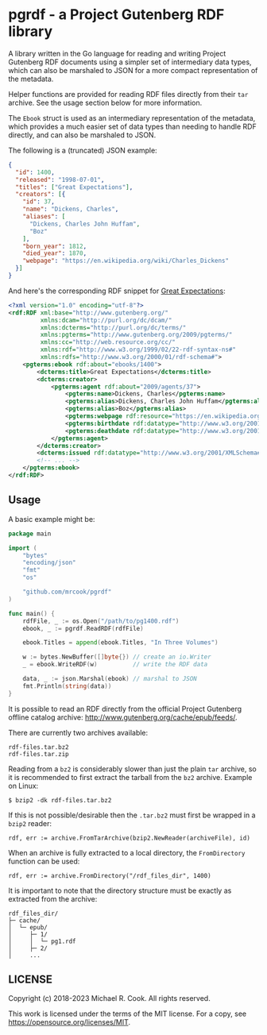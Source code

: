 # pgrdf - a Project Gutenberg RDF library

A library written in the Go language for reading and writing Project Gutenberg
RDF documents using a simpler set of intermediary data types, which can also be
marshaled to JSON for a more compact representation of the metadata.

Helper functions are provided for reading RDF files directly from their `tar`
archive. See the usage section below for more information.

The `Ebook` struct is used as an intermediary representation of the metadata,
which provides a much easier set of data types than needing to handle RDF
directly, and can also be marshaled to JSON.

The following is a (truncated) JSON example:

```json
{
  "id": 1400,
  "released": "1998-07-01",
  "titles": ["Great Expectations"],
  "creators": [{
    "id": 37,
    "name": "Dickens, Charles",
    "aliases": [
      "Dickens, Charles John Huffam",
      "Boz"
    ],
    "born_year": 1812,
    "died_year": 1870,
    "webpage": "https://en.wikipedia.org/wiki/Charles_Dickens"
  }]
}
```

And here's the corresponding RDF snippet for [Great Expectations](https://gutenberg.org/ebooks/1400.rdf):

```xml
<?xml version="1.0" encoding="utf-8"?>
<rdf:RDF xml:base="http://www.gutenberg.org/"
         xmlns:dcam="http://purl.org/dc/dcam/"
         xmlns:dcterms="http://purl.org/dc/terms/"
         xmlns:pgterms="http://www.gutenberg.org/2009/pgterms/"
         xmlns:cc="http://web.resource.org/cc/"
         xmlns:rdf="http://www.w3.org/1999/02/22-rdf-syntax-ns#"
         xmlns:rdfs="http://www.w3.org/2000/01/rdf-schema#">
    <pgterms:ebook rdf:about="ebooks/1400">
        <dcterms:title>Great Expectations</dcterms:title>
        <dcterms:creator>
            <pgterms:agent rdf:about="2009/agents/37">
                <pgterms:name>Dickens, Charles</pgterms:name>
                <pgterms:alias>Dickens, Charles John Huffam</pgterms:alias>
                <pgterms:alias>Boz</pgterms:alias>
                <pgterms:webpage rdf:resource="https://en.wikipedia.org/wiki/Charles_Dickens"/>
                <pgterms:birthdate rdf:datatype="http://www.w3.org/2001/XMLSchema#integer">1812</pgterms:birthdate>
                <pgterms:deathdate rdf:datatype="http://www.w3.org/2001/XMLSchema#integer">1870</pgterms:deathdate>
            </pgterms:agent>
        </dcterms:creator>
        <dcterms:issued rdf:datatype="http://www.w3.org/2001/XMLSchema#date">1998-07-01</dcterms:issued>
        <!-- ... -->
    </pgterms:ebook>
</rdf:RDF>
```


## Usage

A basic example might be:

```go
package main

import (
	"bytes"
	"encoding/json"
	"fmt"
	"os"

	"github.com/mrcook/pgrdf"
)

func main() {
	rdfFile, _ := os.Open("/path/to/pg1400.rdf")
	ebook, _ := pgrdf.ReadRDF(rdfFile)

	ebook.Titles = append(ebook.Titles, "In Three Volumes")

	w := bytes.NewBuffer([]byte{}) // create an io.Writer
	_ = ebook.WriteRDF(w)          // write the RDF data

	data, _ := json.Marshal(ebook) // marshal to JSON
	fmt.Println(string(data))
}
```

It is possible to read an RDF directly from the official Project Gutenberg
offline catalog archive: http://www.gutenberg.org/cache/epub/feeds/.

There are currently two archives available:

    rdf-files.tar.bz2
    rdf-files.tar.zip

Reading from a `bz2` is considerably slower than just the plain `tar` archive,
so it is recommended to first extract the tarball from the `bz2` archive.
Example on Linux:

    $ bzip2 -dk rdf-files.tar.bz2

If this is not possible/desirable then the `.tar.bz2` must first be wrapped in a
`bzip2` reader:

    rdf, err := archive.FromTarArchive(bzip2.NewReader(archiveFile), id)

When an archive is fully extracted to a local directory, the `FromDirectory`
function can be used:

    rdf, err := archive.FromDirectory("/rdf_files_dir", 1400)

It is important to note that the directory structure must be exactly as
extracted from the archive:

    rdf_files_dir/
    ├─ cache/
    │  └─ epub/
    │     ├─ 1/
    │     │  └─ pg1.rdf
    │     ├─ 2/
    │     ...


## LICENSE

Copyright (c) 2018-2023 Michael R. Cook. All rights reserved.

This work is licensed under the terms of the MIT license.
For a copy, see <https://opensource.org/licenses/MIT>.

